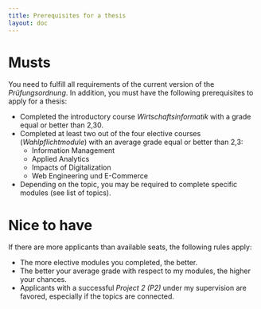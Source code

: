 ```yaml
---
title: Prerequisites for a thesis
layout: doc
---
```

# Musts
You need to fulfill all requirements of the current version of the *Prüfungsordnung*. In addition, you must have the following prerequisites to apply for a thesis:

- Completed the introductory course *Wirtschaftsinformatik* with a grade equal or better than 2,30.
- Completed at least two out of the four elective courses (*Wahlpflichtmodule*) with an average grade equal or better than 2,3:
    - Information Management
    - Applied Analytics
    - Impacts of Digitalization
    - Web Engineering und E-Commerce
- Depending on the topic, you may be required to complete specific modules (see list of topics).

# Nice to have

If there are more applicants than available seats, the following rules apply:

- The more elective modules you completed, the better.
- The better your average grade with respect to my modules, the higher your chances.
- Applicants with a successful *Project 2 (P2)* under my supervision are favored, especially if the topics are connected.